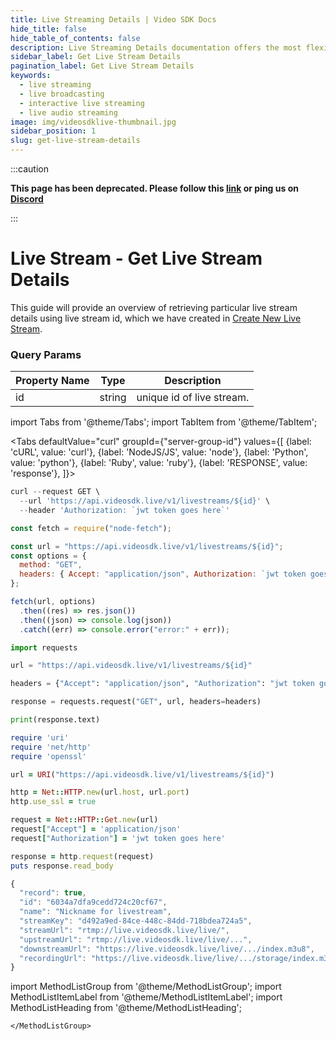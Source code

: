 ```yaml
---
title: Live Streaming Details | Video SDK Docs
hide_title: false
hide_table_of_contents: false
description: Live Streaming Details documentation offers the most flexibility and control over your live viewing experience, build a custom integration with your live streaming web & app.
sidebar_label: Get Live Stream Details
pagination_label: Get Live Stream Details
keywords:
  - live streaming
  - live broadcasting
  - interactive live streaming
  - live audio streaming
image: img/videosdklive-thumbnail.jpg
sidebar_position: 1
slug: get-live-stream-details
---
```


:::caution

**This page has been deprecated. Please follow this [link](https://docs.videosdk.live/) or ping us on [Discord](https://discord.gg/videosdk-live-876774498798551130)**

:::

# Live Stream - Get Live Stream Details

This guide will provide an overview of retrieving particular live stream details using live stream id, which we have created in [Create New Live Stream](/docs/guide/standard-live-streaming-api-sdk/features/create-new-live-stream).

### Query Params

| Property Name | Type   | Description               |
| ------------- | ------ | ------------------------- |
| id            | string | unique id of live stream. |

import Tabs from '@theme/Tabs';
import TabItem from '@theme/TabItem';

<Tabs
defaultValue="curl"
groupId={"server-group-id"}
values={[
{label: 'cURL', value: 'curl'},
{label: 'NodeJS/JS', value: 'node'},
{label: 'Python', value: 'python'},
{label: 'Ruby', value: 'ruby'},
{label: 'RESPONSE', value: 'response'},
]}>
<TabItem value="curl">

```js
curl --request GET \
  --url 'https://api.videosdk.live/v1/livestreams/${id}' \
  --header 'Authorization: `jwt token goes here`'
```

</TabItem>
<TabItem value="node">

```js
const fetch = require("node-fetch");

const url = "https://api.videosdk.live/v1/livestreams/${id}";
const options = {
  method: "GET",
  headers: { Accept: "application/json", Authorization: `jwt token goes here` },
};

fetch(url, options)
  .then((res) => res.json())
  .then((json) => console.log(json))
  .catch((err) => console.error("error:" + err));
```

</TabItem>
<TabItem value="python">

```python
import requests

url = "https://api.videosdk.live/v1/livestreams/${id}"

headers = {"Accept": "application/json", "Authorization": "jwt token goes here"}

response = requests.request("GET", url, headers=headers)

print(response.text)
```

</TabItem>
<TabItem value="ruby">

```ruby
require 'uri'
require 'net/http'
require 'openssl'

url = URI("https://api.videosdk.live/v1/livestreams/${id}")

http = Net::HTTP.new(url.host, url.port)
http.use_ssl = true

request = Net::HTTP::Get.new(url)
request["Accept"] = 'application/json'
request["Authorization"] = 'jwt token goes here'

response = http.request(request)
puts response.read_body
```

</TabItem>
<TabItem value="response">

```js
{
  "record": true,
  "id": "6034a7dfa9cedd724c20cf67",
  "name": "Nickname for livestream",
  "streamKey": "d492a9ed-84ce-448c-84dd-718bdea724a5",
  "streamUrl": "rtmp://live.videosdk.live/live/",
  "upstreamUrl": "rtmp://live.videosdk.live/live/...",
  "downstreamUrl": "https://live.videosdk.live/live/.../index.m3u8",
  "recordingUrl": "https://live.videosdk.live/live/.../storage/index.m3u8",
}
```

</TabItem>
</Tabs>

import MethodListGroup from '@theme/MethodListGroup';
import MethodListItemLabel from '@theme/MethodListItemLabel';
import MethodListHeading from '@theme/MethodListHeading';

<MethodListGroup>
  <MethodListItemLabel  description="Response Body" >
    <MethodListGroup>
      <MethodListHeading heading="parameters" />
      <MethodListItemLabel name="id"  type={"string"}  description="Unique identifier of live stream." />
      <MethodListItemLabel name="name"  type={"string"}  description="Provided name of the live stream." />
      <MethodListItemLabel name="record"  type={"boolean"}  description="Flag for live stream recording, which you have provided while creating live stream." />
      <MethodListItemLabel name="streamKey"  type={"string"}  description="Stream keys are like your live stream’s password and address" />
      <MethodListItemLabel name="streamUrl"  type={"string"}  description="It's URL, without streamKey." />
      <MethodListItemLabel name="upstreamUrl"  type={"string"}  description="where a RTMP stream is used to send video between an encoder and server." />
      <MethodListItemLabel name="downstreamUrl"  type={"string"}  description="It's URL, Where you can play live stream in video player (Support HLS format)." />
      <MethodListItemLabel name="recordingUrl"  type={"string"}  description="It's URL, Where live stream recording is stored." />
      <MethodListItemLabel name="restream"  type={"array"}  description="This property contains object of RTMP url and streamKey, which you have provided in body params." />
      
    </MethodListGroup>
  </MethodListItemLabel>
</MethodListGroup>
